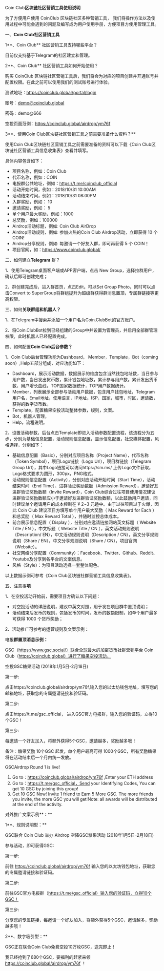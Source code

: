 Coin Club**区块链社区营销工具使用说明**



为了方便用户使用 CoinClub 区块链社区多种营销工具， 我们将操作方法以及使用过程中可能会遇到的问题及编写成为用户使用手册，方便项目方使用管理工具。

一、**Coin Club社区营销工具**

1**、Coin Club** 社区营销工具支持哪些平台？

目前仅支持基于Telegram的社区建立和管理。

2**、Coin Club** 社区营销工具如何开始使用？

购买 CoinClub 区块链社区营销工具后，我们将会为对应的项目创建并开通账号并配置权限。在此之前可以使用我们的测试账号进行体验。

测试地址：https://coinclub.global/portal/login

账号：demo@coinclub.global

密码：demo@666             

空投页面范例：https://coinclub.global/airdrop/ym76f

3**、使用Coin Club区块链社区营销工具之前需要准备什么资料？**

使用Coin Club区块链社区营销工具之前需要准备的资料可以下载《Coin Club区块链社区营销工具信息收集表》查看并填写。

具体内容包含如下：

- 项目名称，例如：Coin Club
- 代币名称，例如：COIN
- 电报群公共地址，例如：https://t.me/coinclub_official
- 活动开始时间，例如：2018/10/31     10:00AM
- 活动结束时间，例如：2018/10/31     08:00PM
- 入群奖励，例如： 10
- 邀请奖励，例如： 5
- 单个用户最大奖励，例如：1000
- 总奖励，例如：100000
- Airdrop活动标题，例如: Coin Club     AirDrop
- Airdrop活动规则，例如: 参加火热的Coin Club     Airdrop活动，立即获得 10 个     COIN! 
- Airdrop分享规则，例如: 每邀请一个好友入群，即可再获得 5 个 COIN！
- 项目官网，如：https://www.coinclub.global/

二、如何建立**Telegram** 群？

1、使用Telegram桌面客户端或APP客户端，点击 New Group，选择拉群用户，确认后即可创建完成；

2、群创建完成后，进入群首页，点击Edit，可以Set Group Photo，同时可以点击Convert to SuperGroup将群组提升为超级群获得群消息置顶，专属群链接等更高权限。

三、如何**关联群组和机器人？**

1、在Telegram中搜索并添加一个用户名为Coin.ClubBot的官方账户。

2、将Coin.ClubBot拉到已经组建的Group中并设置为管理员，并启用全部群管理权限，此时机器人已经配置完成。

四、如何配置**Coin Club后台参数？**

1、Coin Club后台管理功能为Dashboard， Member，Template，Bot（coming soon）,Help五部分组成，对应功能如下：

- Dashboard，展示活动数据，数据展示的维度包含当然钱包地址数，当日参与用户数，当日发出货币数，累计钱包地址数，累计参与用户数，累计发出货币数，用户增长曲线，TOP国家数据统计，TOP用户数据统计。
- Member，列表展示全部参与活动用户数据，包含用户钱包地址，Telegram用户名，Email地址，使用语言，IP地址，ISP，国家，城市，时区，邀请数，获得的数字货币数。
- Template，配置糖果空投活动整体参数，规则，文案。
- Bot，机器人管理。
- Help，流程说明。

2、设置活动参数，后台点击Template即进入活动参数配置流程，该流程分为五步，分别为基础信息配置，活动规则信息配置，显示信息配置，社交媒体配置，风格选择，分别如下：

- 基础信息配置（Basic），分别对应项目名称（Project Name），代币名称（Token Symbol），项目Logo链接（Logo     Url），项目群链接（Telegram     Group Url），其中Logo链接可以访问https://sm.ms/ 上传Logo文件获取，Logo格式要求为圆形，300px，PNG格式。
- 活动规则信息配置（Activity），分别对应活动开始时间（Start Time），活动结束时间（End Time），进群验证奖励数额（Admission     Reward），邀请好友进群验证奖励数额（Invite     Reward），Coin Club综合过往项目使用情况建议进群验证奖励数额应小于邀请好友进群验证奖励数额，以此鼓励用户邀请，同时建议单个邀请用户的成本控制在 ¥ 2~3 元适中。由于过往项目过于火爆，因此     Coin Club 建议项目方填写单个用户最大奖励（ Max Reward for     Each ）和总奖励（ Max Reward Total ），并随时监控总体成本。
- 前台展示信息配置（     Display ），分别对应邀请链接网站英文标题（ Website Title /     EN ），中文标题（ Website     Title / CN ），英文活动规则说明（Description/ EN），中文活动规则说明（Description     / CN），英文分享规则说明（Share / EN），中文分享规则说明（Share / CN），项目官网（Website）。
- 社交网络分享配置（Community）：Facebook、Twitter、Github、Reddit、Youtube及分享到各平台的文案信息。
- 风格（Style）：为项目活动选择一套整体配色。

以上数据示例可参考《Coin Club区块链社群营销工具信息收集表》。

五、注意事**项**

1、在空投活动开始前，需要项目方确认以下问题：

- 对空投活动的详细说明，建议中英文对照，用于发在项目群中置顶说明；
- 活动结束后发币的规则，包括发币的时间，发币的数额限制，如单个用户最多可获得 1000 个货币奖励；

2、活动推广可参考的运营规则及文案示例：

电报**群置顶消息示例：**

GSC（https://www.gsc.social/）联合全球最大的加密货币社群营销平台 Coin Club（https://coinclub.global）进行了糖果空投活动。

空投GSC糖果活动 (2018年1月5日-2月18日)

第一步:

点击https://coinclub.global/airdrop/ym76f,输入您的以太坊钱包地址，填写您的邮箱地址，获取您的专属邀请链接和验证码。

第二步:

点击https://t.me/gsc_official， 进入GSC官方电报群，输入您的验证码，立得10个GSC！

第三步:

每邀请一个好友加入，将额外获得5个GSC，邀请越多，奖励越多哦！

备注：糖果奖励 10个GSC 起发，单个用户最高可得 1000个GSC，所有奖励糖果将在活动结束后一个月内统一发放。

GSCAirdrop Round 1 is live!

1. Go to：https://coinclub.global/airdrop/ym76f ,Enter     your ETH address
2. Go to：https://t.me/gsc_official，Send your Identifying Codes, You     can get 10 GSC by joining this group!
3. Get 10 GSC Now!     Invite 1 friend to Earn 5 More GSC. The more friends you invite, the more GSC     you will get!Note: all awards will be distributed at the end of the     activity.

对外推广文案示例**：**

1**、规则说明型：**

GSC联合 Coin Club 举办 Airdrop 空降GSC糖果活动 (2018年1月5日-2月18日)

参与活动，即可获得GSC:

第一步:

前往 https://coinclub.global/airdrop/ym76f  输入您的以太坊钱包地址，获取您的专属邀请链接和验证码。

第二步:

前往GSC官方电报群（https://t.me/gsc_official）输入您的验证码，立得10个GSC！

第三步:

分享您的专属链接，每邀请一个好友加入，将额外获得5个GSC，邀请越多，奖励越多哦！

2**、数字吸引型：**

GSC正在联合Coin Club免费空投10万枚GSC，送完即止！

我已经抢到了680个GSC，要福利的赶紧来领 https://coinclub.global/airdrop/ym76f ！

 

 
